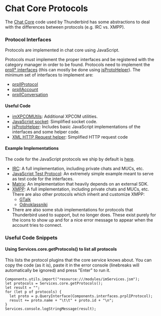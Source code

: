 # Chat Core Protocols

The [Chat Core](./) code used by Thunderbird has some abstractions to deal with the differences between protocols \(e.g. IRC vs. XMPP\).

### Protocol Interfaces <a id="protocol_interfaces"></a>

Protocols are implemented in chat core using JavaScript.

Protocols must implement the proper interfaces and be registered with the category manager in order to be found. Protocols need to implement the [prplI\* interfaces](https://searchfox.org/comm-central/source/chat/components/public/) \(this can mostly be done using [jsProtoHelper](https://searchfox.org/comm-central/source/chat/modules/jsProtoHelper.sys.mjs)\). The minimum set of interfaces to implement are:

* [prplIProtocol](https://searchfox.org/comm-central/source/chat/components/public/prplIProtocol.idl)
* [prplIAccount](https://searchfox.org/comm-central/source/chat/components/public/imIAccount.idl)
* [prplIConversation](https://searchfox.org/comm-central/source/chat/components/public/prplIConversation.idl)

#### Useful Code <a id="useful_code"></a>

* [imXPCOMUtils](https://searchfox.org/comm-central/source/chat/modules/imXPCOMUtils.jsm): Additional XPCOM utilities.
* [JavaScript socket](https://searchfox.org/comm-central/source/chat/modules/socket.sys.mjs): Simplified socket code.
* [jsProtoHelper](https://searchfox.org/comm-central/source/chat/modules/jsProtoHelper.sys.mjs): Includes basic JavaScript implementations of the interfaces and some helper code.
* [XML HTTP Request helper](https://searchfox.org/comm-central/source/mozilla/toolkit/modules/Http.jsm): Simplified HTTP request code

#### Example Implementations <a id="example_implementations"></a>

The code for the JavaScript protocols we ship by default is [here](https://searchfox.org/comm-central/source/chat/protocols).

* [IRC](https://searchfox.org/comm-central/source/chat/protocols/irc): A full implementation, including private chats and MUCs, etc.
* [JavaScript Test Protocol](https://searchfox.org/comm-central/source/chat/protocols/jsTest): An extremely simple example meant to serve as test code for the interfaces.
* [Matrix](https://searchfox.org/comm-central/source/chat/protocols/matrix): An implementation that heavily depends on an external SDK.
* [XMPP](https://searchfox.org/comm-central/source/chat/protocols/xmpp): A full implementation, including private chats and MUCs, etc. There are also other protocols which inherit and customize XMPP:
  * [GTalk](https://searchfox.org/comm-central/source/chat/protocols/gtalk)
  * [Odnoklassniki](https://searchfox.org/comm-central/source/chat/protocols/odnoklassniki)
* There are also some stub implementations for protocols that Thunderbird used to support, but no longer does. These exist purely for the icons to show up and for a nice error message to appear when the account tries to connect.

### Useful Code Snippets <a id="useful_code_snippets"></a>

#### Using Services.core.getProtocols\(\) to list all protocols <a id="using_services.core.getprotocols()_to_list_all_protocols"></a>

This lists the protocol plugins that the core service knows about. You can copy the code \(as it is\), paste it in the error console \(linebreaks will automatically be ignored\) and press "Enter" to run it.

```text
Components.utils.import("resource:///modules/imServices.jsm");
let protocols = Services.core.getProtocols();
let result = "";
for (let p of protocols) {
  let proto = p.QueryInterface(Components.interfaces.prplIProtocol);
  result += proto.name + "\t\t" + proto.id + "\n";
}
Services.console.logStringMessage(result);
```

